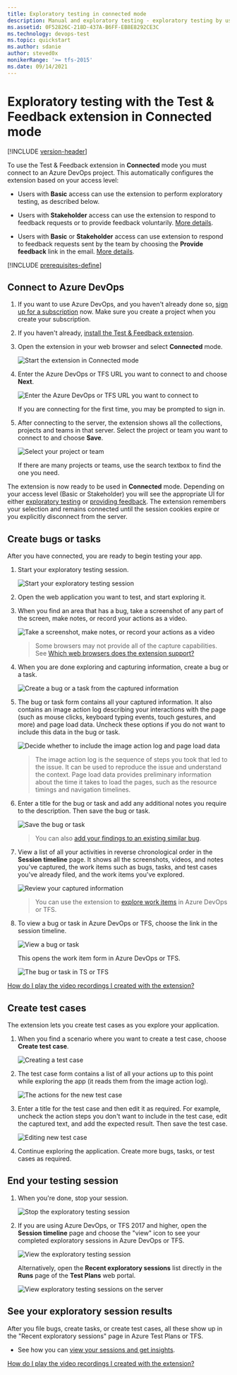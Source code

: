 ```yaml
---
title: Exploratory testing in connected mode
description: Manual and exploratory testing - exploratory testing by using the Test & Feedback extension in Connected mode
ms.assetid: 0F52826C-218D-437A-B6FF-EB8E8292CE3C
ms.technology: devops-test
ms.topic: quickstart
ms.author: sdanie
author: steved0x
monikerRange: '>= tfs-2015'
ms.date: 09/14/2021
---
```


# Exploratory testing with the Test &amp; Feedback extension in Connected mode

[!INCLUDE [version-header](includes/version-header.md)] 

To use the Test &amp; Feedback extension in **Connected** mode you must connect 
to an Azure DevOps project.
This automatically configures the extension based on your access level: 

* Users with **Basic** access can use the extension to perform exploratory
  testing, as described below.

* Users with **Stakeholder** access can use the extension to respond to 
  feedback requests or to provide feedback voluntarily.
  [More details](provide-stakeholder-feedback.md#direct).
 
* Users with **Basic** or **Stakeholder** access can use extension to respond to feedback requests sent 
  by the team by choosing the **Provide feedback** link in the email.
  [More details](provide-stakeholder-feedback.md#email).

[!INCLUDE [prerequisites-define](includes/prerequisites-stakeholder.md)] 

<a name="connectvtfs"></a>

## Connect to Azure DevOps 

1. If you want to use Azure DevOps, and you haven't already done so, 
   [sign up for a subscription](https://visualstudio.microsoft.com/products/visual-studio-team-services-vs)
   now. Make sure you create a project when you create your subscription.

1. If you haven't already, [install the Test &amp; Feedback extension](perform-exploratory-tests.md).

1. Open the extension in your web browser and select **Connected** mode.

   ![Start the extension in Connected mode](media/shared/connectedmode-01.png)
 
1. Enter the Azure DevOps or TFS URL you want to connect to and choose **Next**.

   ![Enter the Azure DevOps or TFS URL you want to connect to](media/shared/connectedmode-02.png)

   If you are connecting for the first time, you may be prompted to sign in. 
 
1. After connecting to the server, the extension shows 
   all the collections, projects and teams in that server. Select the
   project or team you want to connect to and choose **Save**.

   ![Select your project or team](media/connected-mode-exploratory-testing/connectedmode-03.png)

   If there are many projects or teams, use the search textbox
   to find the one you need. 
 
The extension is now ready to be used in **Connected** mode. 
Depending on your access level (Basic or Stakeholder)
you will see the appropriate UI for either [exploratory testing](#create-bugs)
or [providing feedback](provide-stakeholder-feedback.md#provide).
The extension remembers your selection and remains connected until
the session cookies expire or you explicitly disconnect from the server.

<a name="create-bugs"></a>
## Create bugs or tasks

After you have connected, you are ready to begin testing your app.

1. Start your exploratory testing session. 

   ![Start your exploratory testing session](media/connected-mode-exploratory-testing/create-bugs-01.png)

1. Open the web application you want to test, and start exploring it. 

1. When you find an area that has a bug, take a screenshot of any part of the screen,
   make notes, or record your actions as a video.

   ![Take a screenshot, make notes, or record your actions as a video](media/connected-mode-exploratory-testing/create-bugs-01a.png)

   >Some browsers may not provide all of the capture capabilities.
   See [Which web browsers does the extension support?](reference-qa.md#browser-support) 

1. When you are done exploring and capturing information, create a bug or a task. 

   ![Create a bug or a task from the captured information](media/connected-mode-exploratory-testing/create-bugs-02.png)

1. The bug or task form contains all your captured information. 
   It also contains an image action log describing your interactions with the page
   (such as mouse clicks, keyboard typing events, touch gestures, and more) and
   page load data. Uncheck these options if you do not want to include this
   data in the bug or task.

   ![Decide whether to include the image action log and page load data](media/connected-mode-exploratory-testing/create-bugs-03.png)

   >The image action log is the sequence of steps you took that led to the issue.
   It can be used to reproduce the issue and understand the context.
   Page load data provides preliminary information about the time it takes to load
   the pages, such as the resource timings and navigation timelines.

1. Enter a title for the bug or task and add any additional notes 
   you require to the description. Then save the bug or task.

   ![Save the bug or task](media/connected-mode-exploratory-testing/create-bugs-04.png)

   > You can also [add your findings to an existing similar bug](reference-qa.md#addsimilar). 

1. View a list of all your activities in reverse chronological order
   in the **Session timeline** page. It shows all the screenshots, videos, and notes 
   you've captured, the work items such as bugs, tasks, and test cases you've already
   filed, and the work items you've explored.

   ![Review your captured information](media/connected-mode-exploratory-testing/create-bugs-08.png)

   > You can use the extension to [explore work items](explore-workitems-exploratory-testing.md)
   in Azure DevOps or TFS.

1. To view a bug or task in Azure DevOps or TFS, choose the link in the session timeline.

   ![View a bug or task](media/connected-mode-exploratory-testing/create-bugs-09.png)

   This opens the work item form in Azure DevOps or TFS.

   ![The bug or task in TS or TFS](media/connected-mode-exploratory-testing/create-bugs-10.png)

[How do I play the video recordings I created with the extension?](reference-qa.md#recording-playback)
 
<a name="create-testcase"></a>
## Create test cases

The extension lets you create test cases as you explore your application.

1. When you find a scenario where you want to create a test case, 
   choose **Create test case**.

   ![Creating a test case](media/connected-mode-exploratory-testing/create-testcase-01.png)

1. The test case form contains a list of all your actions up to this point
   while exploring the app (it reads them from the image action log).

   ![The actions for the new test case](media/connected-mode-exploratory-testing/create-testcase-02.png)

1. Enter a title for the test case and then edit it as required. For example, 
   uncheck the action steps you don't want to include in the test case, edit the captured 
   text, and add the expected result. Then save the test case.
 
   ![Editing new test case](media/connected-mode-exploratory-testing/create-testcase-03.png)

1. Continue exploring the application. Create more bugs, tasks, or test cases  as required. 

<a name="endsession"></a>
## End your testing session

1. When you're done, stop your session.

   ![Stop the exploratory testing session](media/connected-mode-exploratory-testing/create-bugs-05.png)

2. If you are using Azure DevOps, or TFS 2017 and higher, open the **Session timeline** page and choose the "view" icon to see your completed exploratory 
   sessions in Azure DevOps or TFS.

   ![View the exploratory testing session](media/connected-mode-exploratory-testing/create-bugs-06.png)

   Alternatively, open the **Recent exploratory sessions** list directly in the **Runs** page of the **Test Plans** web portal.
 
   ![View exploratory testing sessions on the server](media/connected-mode-exploratory-testing/create-bugs-07.png)

## See your exploratory session results 

After you file bugs, create tasks, or create test cases, all these show up in the "Recent exploratory sessions" page in Azure Test Plans or TFS.

* See how you can [view your sessions and get insights](insights-exploratory-testing.md).

[How do I play the video recordings I created with the extension?](reference-qa.md#recording-playback)

